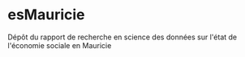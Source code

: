 # esMauricie
Dépôt du rapport de recherche en science des données sur l'état de l'économie sociale en Mauricie
